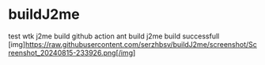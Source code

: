 # buildJ2me
test wtk j2me build github action
ant build j2me
build successfull
[img]https://raw.githubusercontent.com/serzhbsv/buildJ2me/screenshot/Screenshot_20240815-233926.png[/img]
